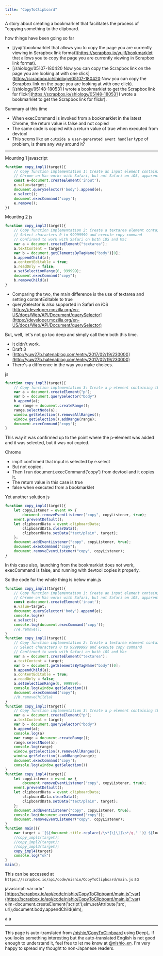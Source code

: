 ```yaml
---
title: "CopyToClipboard"
---
```


A story about creating a bookmarklet that facilitates the process of "copying something to the clipboard.

how things have been going so far
- [/yujif/bookmarklet that allows you to copy the page you are currently viewing in Scrapbox link format](https://scrapbox.io/yujif/bookmarklet that allows you to copy the page you are currently viewing in Scrapbox link format).
- [/shiology/05107-180420 Now you can copy the Scrapbox link on the page you are looking at with one click](https://scrapbox.io/shiology/05107-180420 Now you can copy the Scrapbox link on the page you are looking at with one click).
- [/shiology/05148-180531 I wrote a bookmarklet to get the Scrapbox link for flickr](https://scrapbox.io/shiology/05148-180531 I wrote a bookmarklet to get the Scrapbox link for flickr).

Summary at this time
- When execCommand is invoked from a bookmarklet in the latest Chrome, the return value is false and not copied
- The same code is copied with a return value of true when executed from devtool
- This seems like an `outside a user-generated event handler` type of problem, is there any way around it?

-----
Mounting 1
javascript

```javascript
function copy_impl1(target){
	// Copy function implementation 1: Create an input element containing the desired string, select it, and execute the copy command.
 	// Chrome on Mac works with Safari, but not Safari on iOS, apparently.
	const e=document.createElement('input');
 	e.value=target;
  	document.querySelector('body').append(e);
    e.select();
    document.execCommand('copy');
    e.remove();
}) 
```


Mounting 2
js

```javascript
function copy_impl2(target){
	// Copy function implementation 2: Create a textarea element containing the desired string,
 	// Select characters 0 to 99999999 and execute copy command
 	// Confirmed to work with Safari on both iOS and Mac
	var a = document.createElement("textarea");
	a.textContent = target;
    var b = document.getElementsByTagName("body")[0];
    b.appendChild(a);
    a.contentEditable = true;
    a.readOnly = false;
    a.setSelectionRange(0, 999999);
    document.execCommand("copy");
    b.removeChild(a)
}
```


- Comparing the two, the main difference is the use of textarea and setting contentEditable to true
- querySelector is also supported in Safari on iOS [https://developer.mozilla.org/en-US/docs/Web/API/Document/querySelector](https://developer.mozilla.org/en-US/docs/Web/API/Document/querySelector)

But, well, let's not go too deep and simply call them both this time.
- It didn't work.
- Draft 3
- [http://yuw27b.hatenablog.com/entry/2017/02/19/230000](http://yuw27b.hatenablog.com/entry/2017/02/19/230000)
- There's a difference in the way you make choices.

js

```javascript
function copy_impl3(target){
	// Copy function implementation 3: Create a p element containing the desired string, select it, and execute the copy command,
	var a = document.createElement("p");
    var b = document.querySelector("body")
    b.append(a);
	var range = document.createRange();
 	range.selectNode(a);
 	window.getSelection().removeAllRanges();
 	window.getSelection().addRange(range);
 	document.execCommand('copy');
}
```

This way it was confirmed up to the point where the p-element was added and it was selected, but it was not copied.

Chrome
- impl1 confirmed that input is selected by e.select
- But not copied.
- Then I run document.execCommand('copy') from devtool and it copies it.
- The return value in this case is true
- false when executed from a bookmarklet

Yet another solution
js

```javascript
function copy_impl4(target){
	let copyListener = event => {
 		document.removeEventListener("copy", copyListener, true);
  	event.preventDefault();
  	let clipboardData = event.clipboardData;
 		clipboardData.clearData();
 		clipboardData.setData("text/plain", target);
	};
	document.addEventListener("copy", copyListener, true);
	document.execCommand("copy");
	document.removeEventListener("copy", copyListener);
}
```

In this case also, launching from the bookmarklet does not work, execCommand is false, and running with devtool copies it properly.

So the code for the whole thing is below
main.js

```javascript
function copy_impl1(target){
	// Copy function implementation 1: Create an input element containing the desired string, select it, and execute the copy command.
 	// Chrome on Mac works with Safari, but not Safari on iOS, apparently.
	const e=document.createElement('input');
 	e.value=target;
  	document.querySelector('body').append(e);
  	console.log(e)
    e.select();
    console.log(document.execCommand('copy'));
    //e.remove();
}
function copy_impl2(target){
	// Copy function implementation 2: Create a textarea element containing the desired string,
 	// Select characters 0 to 99999999 and execute copy command
 	// Confirmed to work with Safari on both iOS and Mac
	var a = document.createElement("textarea");
	a.textContent = target;
    var b = document.getElementsByTagName("body")[0];
    b.appendChild(a);
    a.contentEditable = true;
    a.readOnly = false;
    a.setSelectionRange(0, 999999);
    console.log(window.getSelection())
    document.execCommand("copy");
    //b.removeChild(a)
}
function copy_impl3(target){
	// Copy function implementation 3: Create a p element containing the desired string, select it, and execute the copy command,
	var a = document.createElement("p");
 	a.textContent = target;
    var b = document.querySelector("body")
    b.append(a);
    console.log(a)
	var range = document.createRange();
 	range.selectNode(a);
    console.log(range)
 	window.getSelection().removeAllRanges();
 	window.getSelection().addRange(range);
 	document.execCommand('copy');
    console.log(window.getSelection())
}
function copy_impl4(target){
	let copyListener = event => {
 		document.removeEventListener("copy", copyListener, true);
  	event.preventDefault();
  	let clipboardData = event.clipboardData;
 		clipboardData.clearData();
 		clipboardData.setData("text/plain", target);
	};
	document.addEventListener("copy", copyListener, true);
	console.log(document.execCommand("copy"));
	document.removeEventListener("copy", copyListener);
}
function main(){
	var target = `[${document.title.replace(/\s*[\[\]]\s*/g,' ')} ${location.href}]`;
 	//copy_impl1(target);
  	//copy_impl2(target);
    //copy_impl3(target);
    copy_impl4(target)
    console.log("ok")
}
main();
```


This can be accessed at `https://scrapbox.io/api/code/nishio/CopyToClipboard/main.js` so

javascript: var url="[https://scrapbox.io/api/code/nishio/CopyToClipboard/main.js";var](https://scrapbox.io/api/code/nishio/CopyToClipboard/main.js";var) elm=document.createElement('script');elm.setAttribute('src', url);document.body.appendChild(elm);

a
a

---
This page is auto-translated from [/nishio/CopyToClipboard](https://scrapbox.io/nishio/CopyToClipboard) using DeepL. If you looks something interesting but the auto-translated English is not good enough to understand it, feel free to let me know at [@nishio_en](https://twitter.com/nishio_en). I'm very happy to spread my thought to non-Japanese readers.